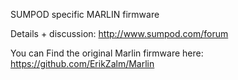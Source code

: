 SUMPOD specific MARLIN firmware 

Details + discussion: http://www.sumpod.com/forum

You can Find the original Marlin firmware here: https://github.com/ErikZalm/Marlin
